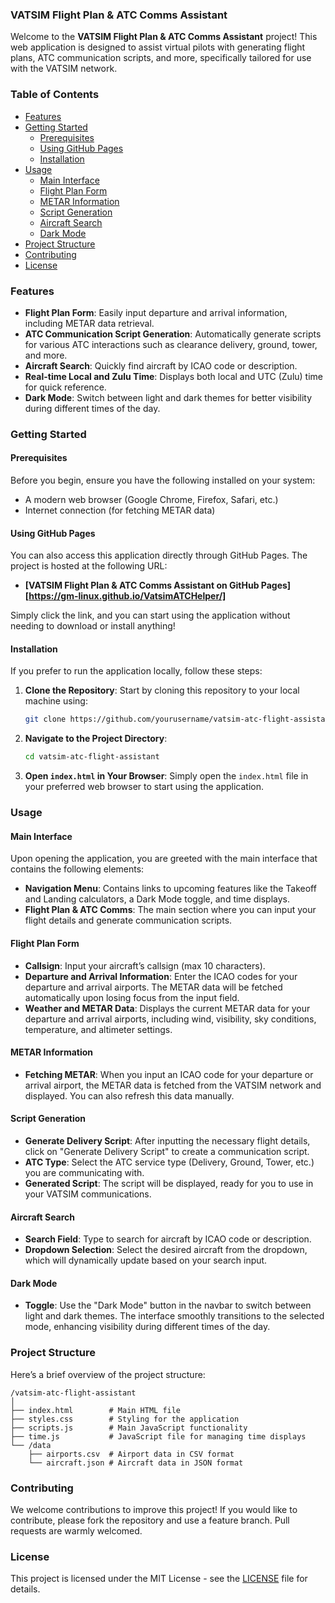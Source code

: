 ### VATSIM Flight Plan & ATC Comms Assistant

Welcome to the **VATSIM Flight Plan & ATC Comms Assistant** project! This web application is designed to assist virtual pilots with generating flight plans, ATC communication scripts, and more, specifically tailored for use with the VATSIM network.

### Table of Contents

- [Features](#features)
- [Getting Started](#getting-started)
  - [Prerequisites](#prerequisites)
  - [Using GitHub Pages](#using-github-pages)
  - [Installation](#installation)
- [Usage](#usage)
  - [Main Interface](#main-interface)
  - [Flight Plan Form](#flight-plan-form)
  - [METAR Information](#metar-information)
  - [Script Generation](#script-generation)
  - [Aircraft Search](#aircraft-search)
  - [Dark Mode](#dark-mode)
- [Project Structure](#project-structure)
- [Contributing](#contributing)
- [License](#license)

### Features

- **Flight Plan Form**: Easily input departure and arrival information, including METAR data retrieval.
- **ATC Communication Script Generation**: Automatically generate scripts for various ATC interactions such as clearance delivery, ground, tower, and more.
- **Aircraft Search**: Quickly find aircraft by ICAO code or description.
- **Real-time Local and Zulu Time**: Displays both local and UTC (Zulu) time for quick reference.
- **Dark Mode**: Switch between light and dark themes for better visibility during different times of the day.

### Getting Started

#### Prerequisites

Before you begin, ensure you have the following installed on your system:

- A modern web browser (Google Chrome, Firefox, Safari, etc.)
- Internet connection (for fetching METAR data)

#### Using GitHub Pages

You can also access this application directly through GitHub Pages. The project is hosted at the following URL:

- **[VATSIM Flight Plan & ATC Comms Assistant on GitHub Pages][https://gm-linux.github.io/VatsimATCHelper/]**

Simply click the link, and you can start using the application without needing to download or install anything!

#### Installation

If you prefer to run the application locally, follow these steps:

1. **Clone the Repository**: Start by cloning this repository to your local machine using:
   ```bash
   git clone https://github.com/yourusername/vatsim-atc-flight-assistant.git
   ```

2. **Navigate to the Project Directory**:
   ```bash
   cd vatsim-atc-flight-assistant
   ```

3. **Open `index.html` in Your Browser**: Simply open the `index.html` file in your preferred web browser to start using the application.

### Usage

#### Main Interface

Upon opening the application, you are greeted with the main interface that contains the following elements:

- **Navigation Menu**: Contains links to upcoming features like the Takeoff and Landing calculators, a Dark Mode toggle, and time displays.
- **Flight Plan & ATC Comms**: The main section where you can input your flight details and generate communication scripts.

#### Flight Plan Form

- **Callsign**: Input your aircraft’s callsign (max 10 characters).
- **Departure and Arrival Information**: Enter the ICAO codes for your departure and arrival airports. The METAR data will be fetched automatically upon losing focus from the input field.
- **Weather and METAR Data**: Displays the current METAR data for your departure and arrival airports, including wind, visibility, sky conditions, temperature, and altimeter settings.

#### METAR Information

- **Fetching METAR**: When you input an ICAO code for your departure or arrival airport, the METAR data is fetched from the VATSIM network and displayed. You can also refresh this data manually.

#### Script Generation

- **Generate Delivery Script**: After inputting the necessary flight details, click on "Generate Delivery Script" to create a communication script.
- **ATC Type**: Select the ATC service type (Delivery, Ground, Tower, etc.) you are communicating with.
- **Generated Script**: The script will be displayed, ready for you to use in your VATSIM communications.

#### Aircraft Search

- **Search Field**: Type to search for aircraft by ICAO code or description.
- **Dropdown Selection**: Select the desired aircraft from the dropdown, which will dynamically update based on your search input.

#### Dark Mode

- **Toggle**: Use the "Dark Mode" button in the navbar to switch between light and dark themes. The interface smoothly transitions to the selected mode, enhancing visibility during different times of the day.

### Project Structure

Here’s a brief overview of the project structure:

```
/vatsim-atc-flight-assistant
│
├── index.html        # Main HTML file
├── styles.css        # Styling for the application
├── scripts.js        # Main JavaScript functionality
├── time.js           # JavaScript file for managing time displays
└── /data
    ├── airports.csv  # Airport data in CSV format
    └── aircraft.json # Aircraft data in JSON format
```

### Contributing

We welcome contributions to improve this project! If you would like to contribute, please fork the repository and use a feature branch. Pull requests are warmly welcomed.

### License

This project is licensed under the MIT License - see the [LICENSE](LICENSE) file for details.
